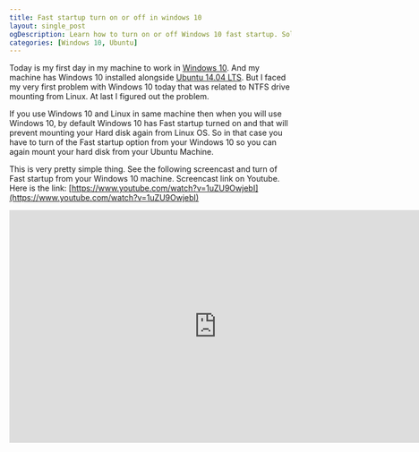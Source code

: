 ```yaml
---
title: Fast startup turn on or off in windows 10
layout: single_post
ogDescription: Learn how to turn on or off Windows 10 fast startup. Solve NTFS storage device mounting problem in Linux 
categories: [Windows 10, Ubuntu]
---
```


Today is my first day in my machine to work in [Windows 10](http://www.microsoft.com/en-us/windows/features). And my machine has Windows 10 installed alongside [Ubuntu 14.04 LTS](http://www.ubuntu.com/). But I faced my very first problem with Windows 10 today that was related to NTFS drive mounting from Linux. At last I figured out the problem.

If you use Windows 10 and Linux in same machine then when you will use Windows 10, by default Windows 10 has Fast startup turned on and that will prevent mounting your Hard disk again from Linux OS. So in that case you have to turn of the Fast startup option from your Windows 10 so you can again mount your hard disk from your Ubuntu Machine.

This is very pretty simple thing. See the following screencast and turn of Fast startup from your Windows 10 machine. 
Screencast link on Youtube. Here is the link: [https://www.youtube.com/watch?v=1uZU9OwjebI](https://www.youtube.com/watch?v=1uZU9OwjebI)

<iframe width="740" height="416" src="https://www.youtube.com/embed/1uZU9OwjebI" frameborder="0" allowfullscreen></iframe>
